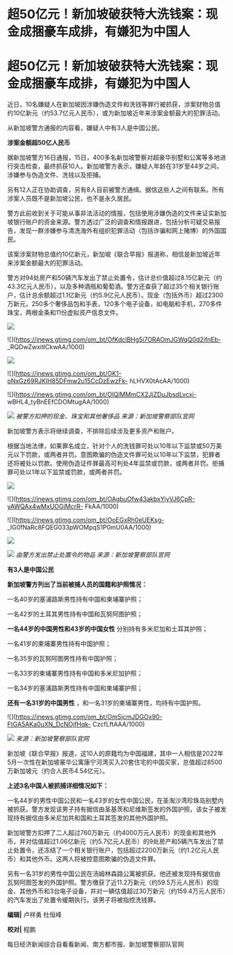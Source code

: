 # 超50亿元！新加坡破获特大洗钱案：现金成捆豪车成排，有嫌犯为中国人

# 超50亿元！新加坡破获特大洗钱案：现金成捆豪车成排，有嫌犯为中国人

近日，10名嫌疑人在新加坡因涉嫌伪造文件和洗钱等罪行被抓获，涉案财物总值约10亿新元（约53.7亿元人民币），或为新加坡近年来涉案金额最大的犯罪活动。

从新加坡警方通报的内容看，嫌疑人中有3人是中国公民。

**涉案金额超50亿人民币**

据新加坡警方16日通报，15日，400多名新加坡警察对超豪华别墅和公寓等多地进行突击检查，最终抓获10人。新加坡警方表示，嫌疑人年龄在31岁至44岁之间，涉嫌参与伪造文件、洗钱以及拒捕。

另有12人正在协助调查，另有8人目前被警方通缉。据信这些人之间有联系。所有涉案人员既不是新加坡公民，也不是永久居民。

警方此前收到关于可能从事非法活动的情报，包括使用涉嫌伪造的文件来证实新加坡银行账户的资金来源。警方透过广泛的调查和情报跟进，包括分析可疑交易报告，发现一群涉嫌参与清洗海外有组织犯罪活动（包括诈骗和网上赌博）的外国国民。

该案涉案财物总值约10亿新元，新加坡《联合早报》报道称，相信是新加坡近年来涉案金额最大的犯罪活动。

警方对94处房产和50辆汽车发出了禁止处置令，估计总价值超过8.15亿新元（约43.3亿元人民币），以及多种酒瓶和葡萄酒。警方还查获了超过35个相关银行账户，估计总余额超过1.1亿新元（约5.9亿元人民币）。现金（包括外币）超过2300万新元，250多个奢侈品包和手表，120多个电子设备，如电脑和手机，270多件珠宝，两根金条和11份虚拟资产信息文件。

![](https://inews.gtimg.com/om_bt/OkFOyFQys1AMfPA512K_9f-IoKtEVYSRk76me8YTENwkEAA/1000)

![](https://inews.gtimg.com/om_bt/OfKdclBHg5i7ORAOmJGWqQ0d2jfnEb-
_RQDwZwxitICkwAA/1000)

![](https://inews.gtimg.com/om_bt/O33pNx0vMST9Tk4KSkse9gg49N1QSK6i8k-WNIjE5TWQgAA/1000)

![](https://inews.gtimg.com/om_bt/OK1-oNxGz69RJKlH85DFmw2u15CcDzEwzFk-
hLHVX0tAcAA/1000)

![](https://inews.gtimg.com/om_bt/OlQIMMmCX2JjZDuJbsdLvcxj-
wBHL4_tyBnEEfCDOMtugAA/1000)

![](https://inews.gtimg.com/om_bt/OUKV1o7XWpVC8IHm7ynN5DaMBi_8QOz0b885c1VvSV1V0AA/1000)
_被警方扣押的现金、珠宝和其他奢侈品 来源：新加坡警察部队官网_

新加坡警方表示将继续调查，不排除后续涉及更多资产和账户。

根据当地法律，如果罪名成立，针对个人的洗钱罪可处以10年以下监禁或50万美元以下罚款，或两者并罚。意图欺骗的伪造文件罪可处以10年以下监禁，犯罪者还将被处以罚款。使用伪造证件罪最高可判处4年监禁或罚款，或两者并罚。拒捕罪可处以1年以下监禁或罚款，或两者并罚。

![](https://inews.gtimg.com/om_bt/O-EunzJ16edMKopocGTLH32XxEYnBjJndxfthuVOQTMgYAA/1000)

![](https://inews.gtimg.com/om_bt/OAgbuOfw43akbxYiyVJ6CpR-yAWQAx4wMxUOGiMcrR-
FkAA/1000)

![](https://inews.gtimg.com/om_bt/OoEGxRh0eUEKsg-
_IG0fNaRc8FQEG033pWOMpqS1P0mU0AA/1000)

![](https://inews.gtimg.com/om_bt/OyHmX6MTafPF_IRO0p4hhU4ssORI6dKKl_otIl4aF7C84AA/1000)

![](https://inews.gtimg.com/om_bt/Oc0aklSdo3BOp6v5KwSMYKaE3MooLpqSlqYUt4ctoI6VkAA/1000)
_由警方发出禁止处置令的物品 来源：新加坡警察部队官网_

**有3人是中国公民**

**新加坡警方列出了当前被捕人员的国籍和护照情况：**

一名40岁的塞浦路斯男性持有中国和柬埔寨护照；

一名42岁的土耳其男性持有中国和瓦努阿图护照；

**一名44岁的中国男性和43岁的中国女性** 分别持有多米尼加和土耳其护照；

一名41岁的柬埔寨男性持有中国护照；

一名35岁的瓦努阿图男性持有中国护照；

一名33岁的柬埔寨男性持有中国和多米尼加护照；

一名34岁的塞浦路斯男性持有中国和柬埔寨护照；

**还有一名31岁的中国男性** ，和一名31岁的柬埔寨男性，均持有中国护照。

![](https://inews.gtimg.com/om_bt/OmSjcmJDGOx90-FtGA5AKa0uXN_DcNOjfHqk-
CzcfLftAAA/1000)

![](https://inews.gtimg.com/om_bt/OXVU9s8KvMReslbzpTc2JBToxU6kW451U8TS25xG12VSIAA/1000)
_来源：新加坡警察部队官网_

新加坡《联合早报》报道，这10人的原籍均为中国福建，其中一人相信是2022年5月一次性在新加坡豪华公寓康宁河湾买入20套住宅的中国买家，总值超过8500万新加坡元（约合人民币4.54亿元）。

**上述3名中国人被抓捕详细情况如下：**

一名44岁的男性中国公民和一名43岁的女性中国公民，在圣淘沙湾珍珠岛别墅内被抓获。警方发现该男子持有据信由圣基茨和尼维斯签发的外国护照，该女子被发现持有据信由多米尼加共和国和土耳其签发的其他外国护照。

新加坡警方扣押了二人超过760万新元（约4000万元人民币）的现金和其他外币，并对估值超过1.06亿新元（约5.7亿元人民币）的9处房产和5辆汽车发出了禁止处置令，还冻结了一个相关银行账户，包括超过2200万新元（约1.2亿元人民币）和其他外币。这两人将被控意图欺骗的伪造文件罪。

另有一名31岁的男性中国公民在汤姆林森路公寓被抓获。他还被发现持有据信由瓦努阿图签发的外国护照。警方缴获了近11.2万新元（约59.5万元人民币）的现金、其他外币和3台电子设备，并对一辆估值超过30万新元（约159.4万元人民币）的汽车发出了处置令缓期执行。该男子将被指控洗钱罪。

**编辑|** 卢祥勇 杜恒峰

**校对|** 程鹏

每日经济新闻综合自看看新闻、南方都市报、新加坡警察部队官网

